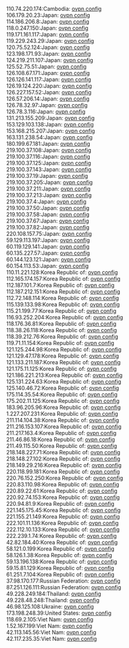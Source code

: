 110.74.220.174:Cambodia: [ovpn config](vpn/110_74_220_174.ovpn)  
106.179.20.23:Japan: [ovpn config](vpn/106_179_20_23.ovpn)  
114.186.206.8:Japan: [ovpn config](vpn/114_186_206_8.ovpn)  
118.0.247.150:Japan: [ovpn config](vpn/118_0_247_150.ovpn)  
119.171.161.117:Japan: [ovpn config](vpn/119_171_161_117.ovpn)  
119.229.243.29:Japan: [ovpn config](vpn/119_229_243_29.ovpn)  
120.75.52.124:Japan: [ovpn config](vpn/120_75_52_124.ovpn)  
123.198.171.93:Japan: [ovpn config](vpn/123_198_171_93.ovpn)  
124.219.211.107:Japan: [ovpn config](vpn/124_219_211_107.ovpn)  
125.52.75.51:Japan: [ovpn config](vpn/125_52_75_51.ovpn)  
126.108.67.171:Japan: [ovpn config](vpn/126_108_67_171.ovpn)  
126.126.141.117:Japan: [ovpn config](vpn/126_126_141_117.ovpn)  
126.19.124.220:Japan: [ovpn config](vpn/126_19_124_220.ovpn)  
126.227.157.52:Japan: [ovpn config](vpn/126_227_157_52.ovpn)  
126.57.206.14:Japan: [ovpn config](vpn/126_57_206_14.ovpn)  
126.78.32.97:Japan: [ovpn config](vpn/126_78_32_97.ovpn)  
126.78.3.116:Japan: [ovpn config](vpn/126_78_3_116.ovpn)  
131.213.155.209:Japan: [ovpn config](vpn/131_213_155_209.ovpn)  
153.129.103.138:Japan: [ovpn config](vpn/153_129_103_138.ovpn)  
153.168.215.207:Japan: [ovpn config](vpn/153_168_215_207.ovpn)  
163.131.238.54:Japan: [ovpn config](vpn/163_131_238_54.ovpn)  
180.199.67.181:Japan: [ovpn config](vpn/180_199_67_181.ovpn)  
219.100.37.108:Japan: [ovpn config](vpn/219_100_37_108.ovpn)  
219.100.37.116:Japan: [ovpn config](vpn/219_100_37_116.ovpn)  
219.100.37.125:Japan: [ovpn config](vpn/219_100_37_125.ovpn)  
219.100.37.143:Japan: [ovpn config](vpn/219_100_37_143.ovpn)  
219.100.37.19:Japan: [ovpn config](vpn/219_100_37_19.ovpn)  
219.100.37.205:Japan: [ovpn config](vpn/219_100_37_205.ovpn)  
219.100.37.211:Japan: [ovpn config](vpn/219_100_37_211.ovpn)  
219.100.37.213:Japan: [ovpn config](vpn/219_100_37_213.ovpn)  
219.100.37.4:Japan: [ovpn config](vpn/219_100_37_4.ovpn)  
219.100.37.50:Japan: [ovpn config](vpn/219_100_37_50.ovpn)  
219.100.37.58:Japan: [ovpn config](vpn/219_100_37_58.ovpn)  
219.100.37.67:Japan: [ovpn config](vpn/219_100_37_67.ovpn)  
219.100.37.82:Japan: [ovpn config](vpn/219_100_37_82.ovpn)  
220.108.157.75:Japan: [ovpn config](vpn/220_108_157_75.ovpn)  
59.129.113.197:Japan: [ovpn config](vpn/59_129_113_197.ovpn)  
60.119.129.141:Japan: [ovpn config](vpn/60_119_129_141.ovpn)  
60.135.227.57:Japan: [ovpn config](vpn/60_135_227_57.ovpn)  
60.144.123.121:Japan: [ovpn config](vpn/60_144_123_121.ovpn)  
60.154.113.53:Japan: [ovpn config](vpn/60_154_113_53.ovpn)  
110.11.221.128:Korea Republic of: [ovpn config](vpn/110_11_221_128.ovpn)  
112.165.174.157:Korea Republic of: [ovpn config](vpn/112_165_174_157.ovpn)  
112.187.101.7:Korea Republic of: [ovpn config](vpn/112_187_101_7.ovpn)  
112.187.212.151:Korea Republic of: [ovpn config](vpn/112_187_212_151.ovpn)  
112.72.148.114:Korea Republic of: [ovpn config](vpn/112_72_148_114.ovpn)  
115.139.133.98:Korea Republic of: [ovpn config](vpn/115_139_133_98.ovpn)  
115.21.199.77:Korea Republic of: [ovpn config](vpn/115_21_199_77.ovpn)  
116.93.252.204:Korea Republic of: [ovpn config](vpn/116_93_252_204.ovpn)  
118.176.36.81:Korea Republic of: [ovpn config](vpn/118_176_36_81.ovpn)  
118.38.26.118:Korea Republic of: [ovpn config](vpn/118_38_26_118.ovpn)  
118.39.212.76:Korea Republic of: [ovpn config](vpn/118_39_212_76.ovpn)  
119.71.11.154:Korea Republic of: [ovpn config](vpn/119_71_11_154.ovpn)  
121.125.244.98:Korea Republic of: [ovpn config](vpn/121_125_244_98.ovpn)  
121.129.47.178:Korea Republic of: [ovpn config](vpn/121_129_47_178.ovpn)  
121.133.211.187:Korea Republic of: [ovpn config](vpn/121_133_211_187.ovpn)  
121.175.11.125:Korea Republic of: [ovpn config](vpn/121_175_11_125.ovpn)  
121.186.221.213:Korea Republic of: [ovpn config](vpn/121_186_221_213.ovpn)  
125.131.224.63:Korea Republic of: [ovpn config](vpn/125_131_224_63.ovpn)  
125.140.46.72:Korea Republic of: [ovpn config](vpn/125_140_46_72.ovpn)  
175.114.35.54:Korea Republic of: [ovpn config](vpn/175_114_35_54.ovpn)  
175.202.11.125:Korea Republic of: [ovpn config](vpn/175_202_11_125.ovpn)  
183.96.205.96:Korea Republic of: [ovpn config](vpn/183_96_205_96.ovpn)  
1.227.207.231:Korea Republic of: [ovpn config](vpn/1_227_207_231.ovpn)  
211.114.104.38:Korea Republic of: [ovpn config](vpn/211_114_104_38.ovpn)  
211.216.153.107:Korea Republic of: [ovpn config](vpn/211_216_153_107.ovpn)  
211.217.163.4:Korea Republic of: [ovpn config](vpn/211_217_163_4.ovpn)  
211.46.86.18:Korea Republic of: [ovpn config](vpn/211_46_86_18.ovpn)  
211.49.115.50:Korea Republic of: [ovpn config](vpn/211_49_115_50.ovpn)  
218.148.227.71:Korea Republic of: [ovpn config](vpn/218_148_227_71.ovpn)  
218.148.27.102:Korea Republic of: [ovpn config](vpn/218_148_27_102.ovpn)  
218.149.29.216:Korea Republic of: [ovpn config](vpn/218_149_29_216.ovpn)  
220.118.99.181:Korea Republic of: [ovpn config](vpn/220_118_99_181.ovpn)  
220.76.152.250:Korea Republic of: [ovpn config](vpn/220_76_152_250.ovpn)  
220.83.110.98:Korea Republic of: [ovpn config](vpn/220_83_110_98.ovpn)  
220.89.22.61:Korea Republic of: [ovpn config](vpn/220_89_22_61.ovpn)  
220.92.74.153:Korea Republic of: [ovpn config](vpn/220_92_74_153.ovpn)  
220.94.81.9:Korea Republic of: [ovpn config](vpn/220_94_81_9.ovpn)  
221.145.175.45:Korea Republic of: [ovpn config](vpn/221_145_175_45.ovpn)  
221.155.21.149:Korea Republic of: [ovpn config](vpn/221_155_21_149.ovpn)  
222.101.11.136:Korea Republic of: [ovpn config](vpn/222_101_11_136.ovpn)  
222.112.10.133:Korea Republic of: [ovpn config](vpn/222_112_10_133.ovpn)  
222.239.1.74:Korea Republic of: [ovpn config](vpn/222_239_1_74.ovpn)  
42.82.184.40:Korea Republic of: [ovpn config](vpn/42_82_184_40.ovpn)  
58.121.0.199:Korea Republic of: [ovpn config](vpn/58_121_0_199.ovpn)  
58.126.1.38:Korea Republic of: [ovpn config](vpn/58_126_1_38.ovpn)  
59.13.196.138:Korea Republic of: [ovpn config](vpn/59_13_196_138.ovpn)  
59.15.81.129:Korea Republic of: [ovpn config](vpn/59_15_81_129.ovpn)  
61.251.7.104:Korea Republic of: [ovpn config](vpn/61_251_7_104.ovpn)  
37.98.170.177:Russian Federation: [ovpn config](vpn/37_98_170_177.ovpn)  
87.251.126.111:Russian Federation: [ovpn config](vpn/87_251_126_111.ovpn)  
49.228.249.184:Thailand: [ovpn config](vpn/49_228_249_184.ovpn)  
49.228.48.248:Thailand: [ovpn config](vpn/49_228_48_248.ovpn)  
46.98.125.108:Ukraine: [ovpn config](vpn/46_98_125_108.ovpn)  
173.198.248.39:United States: [ovpn config](vpn/173_198_248_39.ovpn)  
118.69.2.105:Viet Nam: [ovpn config](vpn/118_69_2_105.ovpn)  
1.52.167.199:Viet Nam: [ovpn config](vpn/1_52_167_199.ovpn)  
42.113.145.56:Viet Nam: [ovpn config](vpn/42_113_145_56.ovpn)  
42.117.235.35:Viet Nam: [ovpn config](vpn/42_117_235_35.ovpn)  
